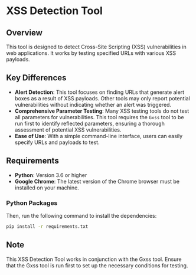 # XSS Detection Tool

## Overview

This tool is designed to detect Cross-Site Scripting (XSS) vulnerabilities in web applications. It works by testing specified URLs with various XSS payloads.

## Key Differences

- **Alert Detection**: This tool focuses on finding URLs that generate alert boxes as a result of XSS payloads. Other tools may only report potential vulnerabilities without indicating whether an alert was triggered.
- **Comprehensive Parameter Testing**: Many XSS testing tools do not test all parameters for vulnerabilities. This tool requires the `Gxss` tool to be run first to identify reflected parameters, ensuring a thorough assessment of potential XSS vulnerabilities.
- **Ease of Use**: With a simple command-line interface, users can easily specify URLs and payloads to test.

## Requirements

- **Python**: Version 3.6 or higher
- **Google Chrome**: The latest version of the Chrome browser must be installed on your machine.

### Python Packages

Then, run the following command to install the dependencies:

```bash
pip install -r requirements.txt
```

## Note

This XSS Detection Tool works in conjunction with the Gxss tool. Ensure that the Gxss tool is run first to set up the necessary conditions for testing.
